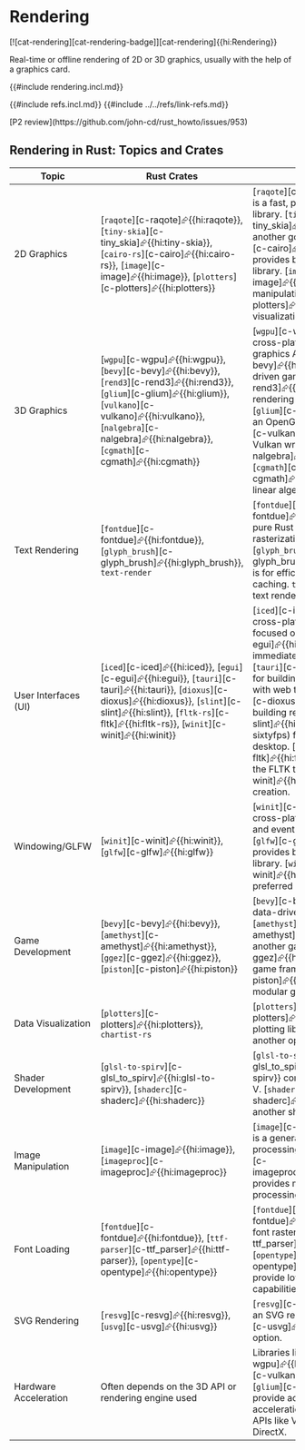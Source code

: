 # Rendering

[![cat-rendering][cat-rendering-badge]][cat-rendering]{{hi:Rendering}}

Real-time or offline rendering of 2D or 3D graphics, usually with the help of a graphics card.

{{#include rendering.incl.md}}

{{#include refs.incl.md}}
{{#include ../../refs/link-refs.md}}

<div class="hidden">
[P2 review](https://github.com/john-cd/rust_howto/issues/953)

## Rendering in Rust: Topics and Crates

| Topic | Rust Crates | Notes |
|---|---|---|
| 2D Graphics | [`raqote`][c-raqote]⮳{{hi:raqote}}, [`tiny-skia`][c-tiny_skia]⮳{{hi:tiny-skia}}, [`cairo-rs`][c-cairo]⮳{{hi:cairo-rs}}, [`image`][c-image]⮳{{hi:image}}, [`plotters`][c-plotters]⮳{{hi:plotters}} | [`raqote`][c-raqote]⮳{{hi:raqote}} is a fast, pure Rust 2D graphics library. [`tiny-skia`][c-tiny_skia]⮳{{hi:tiny-skia}} is another good option. [`cairo-rs`][c-cairo]⮳{{hi:cairo-rs}} provides bindings to the Cairo library. [`image`][c-image]⮳{{hi:image}} is for image manipulation. [`plotters`][c-plotters]⮳{{hi:plotters}} for data visualization. |
| 3D Graphics | [`wgpu`][c-wgpu]⮳{{hi:wgpu}}, [`bevy`][c-bevy]⮳{{hi:bevy}}, [`rend3`][c-rend3]⮳{{hi:rend3}}, [`glium`][c-glium]⮳{{hi:glium}}, [`vulkano`][c-vulkano]⮳{{hi:vulkano}}, [`nalgebra`][c-nalgebra]⮳{{hi:nalgebra}}, [`cgmath`][c-cgmath]⮳{{hi:cgmath}} | [`wgpu`][c-wgpu]⮳{{hi:wgpu}} is a cross-platform, low-level graphics API. [`bevy`][c-bevy]⮳{{hi:bevy}} is a data-driven game engine. [`rend3`][c-rend3]⮳{{hi:rend3}} is a rendering engine built on wgpu. [`glium`][c-glium]⮳{{hi:glium}} is an OpenGL wrapper. [`vulkano`][c-vulkano]⮳{{hi:vulkano}} is a Vulkan wrapper. [`nalgebra`][c-nalgebra]⮳{{hi:nalgebra}} and [`cgmath`][c-cgmath]⮳{{hi:cgmath}} provide linear algebra support. |
| Text Rendering | [`fontdue`][c-fontdue]⮳{{hi:fontdue}}, [`glyph_brush`][c-glyph_brush]⮳{{hi:glyph_brush}}, `text-render` | [`fontdue`][c-fontdue]⮳{{hi:fontdue}} is a fast, pure Rust font loading and rasterization library. [`glyph_brush`][c-glyph_brush]⮳{{hi:glyph_brush}} is for efficient text layout and caching. `text-render` is another text rendering option. |
| User Interfaces (UI) | [`iced`][c-iced]⮳{{hi:iced}}, [`egui`][c-egui]⮳{{hi:egui}}, [`tauri`][c-tauri]⮳{{hi:tauri}}, [`dioxus`][c-dioxus]⮳{{hi:dioxus}}, [`slint`][c-slint]⮳{{hi:slint}}, [`fltk-rs`][c-fltk]⮳{{hi:fltk-rs}}, [`winit`][c-winit]⮳{{hi:winit}} | [`iced`][c-iced]⮳{{hi:iced}} is a cross-platform UI framework focused on simplicity. [`egui`][c-egui]⮳{{hi:egui}} is an immediate mode GUI library. [`tauri`][c-tauri]⮳{{hi:tauri}} is for building desktop applications with web technologies. [`dioxus`][c-dioxus]⮳{{hi:dioxus}} is for building reactive UIs. [`slint`][c-slint]⮳{{hi:slint}} (formerly sixtyfps) for embedded and desktop. [`fltk-rs`][c-fltk]⮳{{hi:fltk-rs}} is a binding to the FLTK toolkit. [`winit`][c-winit]⮳{{hi:winit}} is for window creation. |
| Windowing/GLFW | [`winit`][c-winit]⮳{{hi:winit}}, [`glfw`][c-glfw]⮳{{hi:glfw}} | [`winit`][c-winit]⮳{{hi:winit}} is a cross-platform window creation and event handling library. [`glfw`][c-glfw]⮳{{hi:glfw}} provides bindings to the GLFW library. [`winit`][c-winit]⮳{{hi:winit}} is generally preferred now. |
| Game Development | [`bevy`][c-bevy]⮳{{hi:bevy}}, [`amethyst`][c-amethyst]⮳{{hi:amethyst}}, [`ggez`][c-ggez]⮳{{hi:ggez}}, [`piston`][c-piston]⮳{{hi:piston}} | [`bevy`][c-bevy]⮳{{hi:bevy}} is a data-driven game engine. [`amethyst`][c-amethyst]⮳{{hi:amethyst}} is another game engine. [`ggez`][c-ggez]⮳{{hi:ggez}} is a simple game framework. [`piston`][c-piston]⮳{{hi:piston}} is a modular game engine library. |
| Data Visualization | [`plotters`][c-plotters]⮳{{hi:plotters}}, `chartist-rs` | [`plotters`][c-plotters]⮳{{hi:plotters}} is a plotting library. `chartist-rs` is another option. |
| Shader Development | [`glsl-to-spirv`][c-glsl_to_spirv]⮳{{hi:glsl-to-spirv}}, [`shaderc`][c-shaderc]⮳{{hi:shaderc}} | [`glsl-to-spirv`][c-glsl_to_spirv]⮳{{hi:glsl-to-spirv}} compiles GLSL to SPIR-V. [`shaderc`][c-shaderc]⮳{{hi:shaderc}} is another shader compiler. |
| Image Manipulation | [`image`][c-image]⮳{{hi:image}}, [`imageproc`][c-imageproc]⮳{{hi:imageproc}} | [`image`][c-image]⮳{{hi:image}} is a general-purpose image processing library. [`imageproc`][c-imageproc]⮳{{hi:imageproc}} provides more advanced image processing algorithms. |
| Font Loading | [`fontdue`][c-fontdue]⮳{{hi:fontdue}}, [`ttf-parser`][c-ttf_parser]⮳{{hi:ttf-parser}}, [`opentype`][c-opentype]⮳{{hi:opentype}} | [`fontdue`][c-fontdue]⮳{{hi:fontdue}} is a fast font rasterizer. [`ttf-parser`][c-ttf_parser]⮳{{hi:ttf-parser}} and [`opentype`][c-opentype]⮳{{hi:opentype}} provide lower-level font parsing capabilities. |
| SVG Rendering | [`resvg`][c-resvg]⮳{{hi:resvg}}, [`usvg`][c-usvg]⮳{{hi:usvg}} | [`resvg`][c-resvg]⮳{{hi:resvg}} is an SVG rendering library. [`usvg`][c-usvg]⮳{{hi:usvg}} is another option. |
| Hardware Acceleration | Often depends on the 3D API or rendering engine used | Libraries like [`wgpu`][c-wgpu]⮳{{hi:wgpu}}, [`vulkano`][c-vulkano]⮳{{hi:vulkano}}, and [`glium`][c-glium]⮳{{hi:glium}} provide access to hardware acceleration through graphics APIs like Vulkan, Metal, and DirectX. |

</div>
